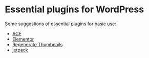 # Essential plugins for WordPress

Some suggestions of essential plugins for basic use:


- [ACF](https://www.advancedcustomfields.com/)
- [Elementor](https://github.com/pojome/elementor)
- [Regenerate Thumbnails](https://br.wordpress.org/plugins/regenerate-thumbnails/)
- [jetpack](https://wordpress.org/plugins/jetpack/)
